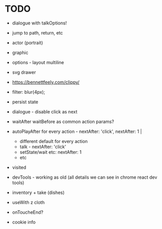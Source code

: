 # TODO

- dialogue with talkOptions!
- jump to path, return, etc
- actor (portrait)
- graphic
- options - layout multiline

- svg drawer
- https://bennettfeely.com/clippy/

- filter: blur(4px);

- persist state
- dialogue - disable click as next
- waitAfter waitBefore as common action params?
- autoPlayAfter for every action - nextAfter: 'click', nextAfter: 1 |
   - different default for every action
   - talk - nextAfter: 'click'
   - setState/wait etc: nextAfter: 1
   - etc
- visited
- devTools - working as old (all details we can see in chrome react dev tools)
- inventory + take (dishes)
- useWith z cloth



- onToucheEnd?
- cookie info

